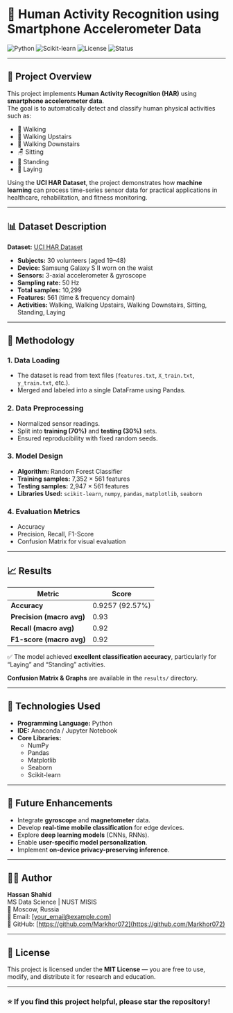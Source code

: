 # 📱 Human Activity Recognition using Smartphone Accelerometer Data  

![Python](https://img.shields.io/badge/Python-3.8%2B-blue)
![Scikit-learn](https://img.shields.io/badge/Scikit--learn-ML-yellow)
![License](https://img.shields.io/badge/License-MIT-green)
![Status](https://img.shields.io/badge/Status-Completed-success)

---

## 🧭 Project Overview
This project implements **Human Activity Recognition (HAR)** using **smartphone accelerometer data**.  
The goal is to automatically detect and classify human physical activities such as:
- 🚶 Walking  
- 🧗 Walking Upstairs  
- 🧎 Walking Downstairs  
- 🪑 Sitting  
- 🧍 Standing  
- 🛌 Laying  

Using the **UCI HAR Dataset**, the project demonstrates how **machine learning** can process time-series sensor data for practical applications in healthcare, rehabilitation, and fitness monitoring.

---

## 📊 Dataset Description
**Dataset:** [UCI HAR Dataset](https://archive.ics.uci.edu/ml/datasets/human+activity+recognition+using+smartphones)  
- **Subjects:** 30 volunteers (aged 19–48)  
- **Device:** Samsung Galaxy S II worn on the waist  
- **Sensors:** 3-axial accelerometer & gyroscope  
- **Sampling rate:** 50 Hz  
- **Total samples:** 10,299  
- **Features:** 561 (time & frequency domain)  
- **Activities:** Walking, Walking Upstairs, Walking Downstairs, Sitting, Standing, Laying  

---

## 🧩 Methodology

### **1. Data Loading**
- The dataset is read from text files (`features.txt`, `X_train.txt`, `y_train.txt`, etc.).
- Merged and labeled into a single DataFrame using Pandas.

### **2. Data Preprocessing**
- Normalized sensor readings.  
- Split into **training (70%)** and **testing (30%)** sets.  
- Ensured reproducibility with fixed random seeds.

### **3. Model Design**
- **Algorithm:** Random Forest Classifier  
- **Training samples:** 7,352 × 561 features  
- **Testing samples:** 2,947 × 561 features  
- **Libraries Used:** `scikit-learn`, `numpy`, `pandas`, `matplotlib`, `seaborn`

### **4. Evaluation Metrics**
- Accuracy  
- Precision, Recall, F1-Score  
- Confusion Matrix for visual evaluation  

---

## 📈 Results

| Metric | Score |
|--------|--------|
| **Accuracy** | 0.9257 (92.57%) |
| **Precision (macro avg)** | 0.93 |
| **Recall (macro avg)** | 0.92 |
| **F1-score (macro avg)** | 0.92 |

✅ The model achieved **excellent classification accuracy**, particularly for “Laying” and “Standing” activities.  

**Confusion Matrix & Graphs** are available in the `results/` directory.

---

## 🧠 Technologies Used
- **Programming Language:** Python  
- **IDE:** Anaconda / Jupyter Notebook  
- **Core Libraries:**  
  - NumPy  
  - Pandas  
  - Matplotlib  
  - Seaborn  
  - Scikit-learn  

---

## 🚀 Future Enhancements
- Integrate **gyroscope** and **magnetometer** data.  
- Develop **real-time mobile classification** for edge devices.  
- Explore **deep learning models** (CNNs, RNNs).  
- Enable **user-specific model personalization**.  
- Implement **on-device privacy-preserving inference**.

---

## 👨‍💻 Author
**Hassan Shahid**  
MS Data Science | NUST MISIS  
📍 Moscow, Russia  
📧 Email: [your_email@example.com]  
🔗 GitHub: [https://github.com/Markhor072](https://github.com/Markhor072)

---

## 🪪 License
This project is licensed under the **MIT License** — you are free to use, modify, and distribute it for research and education.

---

### ⭐ If you find this project helpful, please star the repository!
